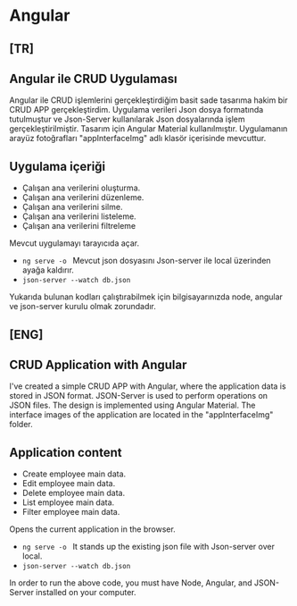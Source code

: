 # Angular 
## [TR]
## Angular ile CRUD Uygulaması

Angular ile CRUD işlemlerini gerçekleştirdiğim basit sade tasarıma hakim bir CRUD APP gerçekleştirdim.
Uygulama verileri Json dosya formatında tutulmuştur ve
Json-Server kullanılarak Json dosyalarında işlem gerçekleştirilmiştir.
Tasarım için Angular Material kullanılmıştır.
Uygulamanın arayüz fotoğrafları "appInterfaceImg" adlı klasör içerisinde mevcuttur. 
## Uygulama içeriği 
* Çalışan ana verilerini oluşturma.
* Çalışan ana verilerini düzenleme.
* Çalışan ana verilerini silme.
* Çalışan ana verilerini listeleme.
* Çalışan ana verilerini filtreleme

Mevcut uygulamayı tarayıcıda açar.
* `ng serve -o `
Mevcut json dosyasını Json-server ile local üzerinden ayağa kaldırır.
* `json-server --watch db.json`

Yukarıda bulunan kodları çalıştırabilmek için bilgisayarınızda node, angular ve json-server kurulu olmak zorundadır. 

## [ENG]
## CRUD Application with Angular

I've created a simple CRUD APP with Angular, where the application data is stored in JSON format. JSON-Server is used to perform operations on JSON files. The design is implemented using Angular Material. The interface images of the application are located in the "appInterfaceImg" folder.
## Application content
* Create employee main data.
* Edit employee main data.
* Delete employee main data.
* List employee main data.
* Filter employee main data.

Opens the current application in the browser.
* `ng serve -o `
It stands up the existing json file with Json-server over local.
* `json-server --watch db.json`

In order to run the above code, you must have Node, Angular, and JSON-Server installed on your computer.



